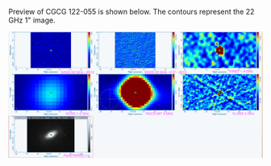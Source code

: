 Preview of CGCG 122-055 is shown below. The contours represent the 22 GHz 1" image. 

![CGCG122-055.png](CGCG122-055.png "CGCG122-055")

